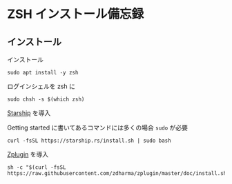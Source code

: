 # ZSH インストール備忘録

## インストール

インストール

```
sudo apt install -y zsh
```

ログインシェルを zsh に

```
sudo chsh -s $(which zsh)
```

[Starship](https://github.com/starship/starship) を導入

Getting started に書いてあるコマンドには多くの場合 `sudo` が必要

```
curl -fsSL https://starship.rs/install.sh | sudo bash
```

[Zplugin](https://github.com/zdharma/zplugin) を導入

```
sh -c "$(curl -fsSL https://raw.githubusercontent.com/zdharma/zplugin/master/doc/install.sh)"
```
